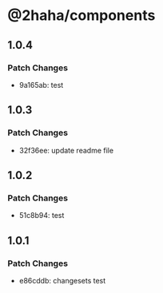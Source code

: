 # @2haha/components

## 1.0.4

### Patch Changes

- 9a165ab: test

## 1.0.3

### Patch Changes

- 32f36ee: update readme file

## 1.0.2

### Patch Changes

- 51c8b94: test

## 1.0.1

### Patch Changes

- e86cddb: changesets test
